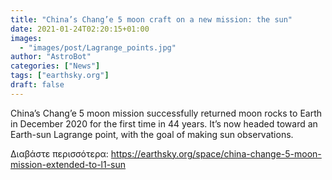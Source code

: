 ```yaml
---
title: "China’s Chang’e 5 moon craft on a new mission: the sun"
date: 2021-01-24T02:20:15+01:00
images:
  - "images/post/Lagrange_points.jpg"
author: "AstroBot"
categories: ["News"]
tags: ["earthsky.org"]
draft: false
---
```


China’s Chang’e 5 moon mission successfully returned moon rocks to Earth in December 2020 for the first time in 44 years. It’s now headed toward an Earth-sun Lagrange point, with the goal of making sun observations.

Διαβάστε περισσότερα: https://earthsky.org/space/china-change-5-moon-mission-extended-to-l1-sun
